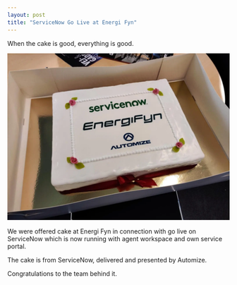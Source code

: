 ```yaml
---
layout: post
title: "ServiceNow Go Live at Energi Fyn"
---
```


When the cake is good, everything is good.

![Energi Fyn Go-Live cake](/assets/images/post_energi-fyn-go-live.webp)

We were offered cake at Energi Fyn in connection with go live on ServiceNow which is now running with agent workspace and own service portal.

The cake is from ServiceNow, delivered and presented by Automize.

Congratulations to the team behind it. 